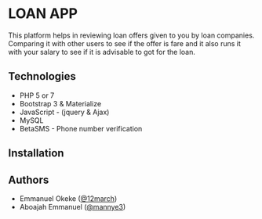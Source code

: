# LOAN APP

This platform helps in reviewing loan offers given to you by loan companies. Comparing it with other users to see if
the offer is fare and it also runs it with your salary to see if it is advisable to got for the loan.

## Technologies

* PHP 5 or 7
* Bootstrap 3 & Materialize
* JavaScript - (jquery & Ajax)
* MySQL
* BetaSMS - Phone number verification


## Installation

## Authors

* Emmanuel Okeke ([@12march](https://github.com/12march))
* Aboajah Emmanuel ([@mannye3](https://github.com/mannye3))
